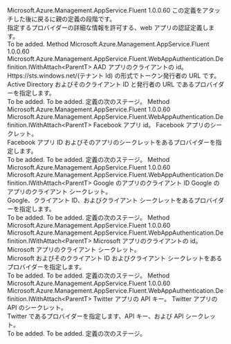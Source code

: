 <Type Name="IWithAuthenticationProvider&lt;ParentT&gt;" FullName="Microsoft.Azure.Management.AppService.Fluent.WebAppAuthentication.Definition.IWithAuthenticationProvider&lt;ParentT&gt;">
  <TypeSignature Language="C#" Value="public interface IWithAuthenticationProvider&lt;ParentT&gt;" />
  <TypeSignature Language="ILAsm" Value=".class public interface auto ansi abstract IWithAuthenticationProvider`1&lt;ParentT&gt;" />
  <TypeSignature Language="DocId" Value="T:Microsoft.Azure.Management.AppService.Fluent.WebAppAuthentication.Definition.IWithAuthenticationProvider`1" />
  <TypeSignature Language="VB.NET" Value="Public Interface IWithAuthenticationProvider(Of ParentT)" />
  <TypeSignature Language="F#" Value="type IWithAuthenticationProvider&lt;'ParentT&gt; = interface" />
  <AssemblyInfo>
    <AssemblyName>Microsoft.Azure.Management.AppService.Fluent</AssemblyName>
    <AssemblyVersion>1.0.0.60</AssemblyVersion>
  </AssemblyInfo>
  <TypeParameters>
    <TypeParameter Name="ParentT" />
  </TypeParameters>
  <Interfaces />
  <Docs>
    <typeparam name="ParentT">この定義をアタッチした後に戻るに親の定義の段階です。</typeparam>
    <summary>
            指定するプロバイダーの詳細な情報を許可する、web アプリの認証定義します。
            </summary>
    <remarks>To be added.</remarks>
  </Docs>
  <Members>
    <Member MemberName="WithActiveDirectory">
      <MemberSignature Language="C#" Value="public Microsoft.Azure.Management.AppService.Fluent.WebAppAuthentication.Definition.IWithAttach&lt;ParentT&gt; WithActiveDirectory (string clientId, string issuerUrl);" />
      <MemberSignature Language="ILAsm" Value=".method public hidebysig newslot virtual instance class Microsoft.Azure.Management.AppService.Fluent.WebAppAuthentication.Definition.IWithAttach`1&lt;!ParentT&gt; WithActiveDirectory(string clientId, string issuerUrl) cil managed" />
      <MemberSignature Language="DocId" Value="M:Microsoft.Azure.Management.AppService.Fluent.WebAppAuthentication.Definition.IWithAuthenticationProvider`1.WithActiveDirectory(System.String,System.String)" />
      <MemberSignature Language="VB.NET" Value="Public Function WithActiveDirectory (clientId As String, issuerUrl As String) As IWithAttach(Of ParentT)" />
      <MemberSignature Language="F#" Value="abstract member WithActiveDirectory : string * string -&gt; Microsoft.Azure.Management.AppService.Fluent.WebAppAuthentication.Definition.IWithAttach&lt;'ParentT&gt;" Usage="iWithAuthenticationProvider.WithActiveDirectory (clientId, issuerUrl)" />
      <MemberType>Method</MemberType>
      <AssemblyInfo>
        <AssemblyName>Microsoft.Azure.Management.AppService.Fluent</AssemblyName>
        <AssemblyVersion>1.0.0.60</AssemblyVersion>
      </AssemblyInfo>
      <ReturnValue>
        <ReturnType>Microsoft.Azure.Management.AppService.Fluent.WebAppAuthentication.Definition.IWithAttach&lt;ParentT&gt;</ReturnType>
      </ReturnValue>
      <Parameters>
        <Parameter Name="clientId" Type="System.String" />
        <Parameter Name="issuerUrl" Type="System.String" />
      </Parameters>
      <Docs>
        <param name="clientId">AAD アプリのクライアントの id。</param>
        <param name="issuerUrl">Https://sts.windows.net/(テナント Id) の形式でトークン発行者の URL です。</param>
        <summary>
            Active Directory およびそのクライアント ID と発行者の URL であるプロバイダーを指定します。
            </summary>
        <returns>To be added.</returns>
        <remarks>To be added.</remarks>
        <return>定義の次のステージ。</return>
      </Docs>
    </Member>
    <Member MemberName="WithFacebook">
      <MemberSignature Language="C#" Value="public Microsoft.Azure.Management.AppService.Fluent.WebAppAuthentication.Definition.IWithAttach&lt;ParentT&gt; WithFacebook (string appId, string appSecret);" />
      <MemberSignature Language="ILAsm" Value=".method public hidebysig newslot virtual instance class Microsoft.Azure.Management.AppService.Fluent.WebAppAuthentication.Definition.IWithAttach`1&lt;!ParentT&gt; WithFacebook(string appId, string appSecret) cil managed" />
      <MemberSignature Language="DocId" Value="M:Microsoft.Azure.Management.AppService.Fluent.WebAppAuthentication.Definition.IWithAuthenticationProvider`1.WithFacebook(System.String,System.String)" />
      <MemberSignature Language="VB.NET" Value="Public Function WithFacebook (appId As String, appSecret As String) As IWithAttach(Of ParentT)" />
      <MemberSignature Language="F#" Value="abstract member WithFacebook : string * string -&gt; Microsoft.Azure.Management.AppService.Fluent.WebAppAuthentication.Definition.IWithAttach&lt;'ParentT&gt;" Usage="iWithAuthenticationProvider.WithFacebook (appId, appSecret)" />
      <MemberType>Method</MemberType>
      <AssemblyInfo>
        <AssemblyName>Microsoft.Azure.Management.AppService.Fluent</AssemblyName>
        <AssemblyVersion>1.0.0.60</AssemblyVersion>
      </AssemblyInfo>
      <ReturnValue>
        <ReturnType>Microsoft.Azure.Management.AppService.Fluent.WebAppAuthentication.Definition.IWithAttach&lt;ParentT&gt;</ReturnType>
      </ReturnValue>
      <Parameters>
        <Parameter Name="appId" Type="System.String" />
        <Parameter Name="appSecret" Type="System.String" />
      </Parameters>
      <Docs>
        <param name="appId">Facebook アプリ id。</param>
        <param name="appSecret">Facebook アプリのシークレット。</param>
        <summary>
            Facebook アプリ ID およびそのアプリのシークレットをあるプロバイダーを指定します。
            </summary>
        <returns>To be added.</returns>
        <remarks>To be added.</remarks>
        <return>定義の次のステージ。</return>
      </Docs>
    </Member>
    <Member MemberName="WithGoogle">
      <MemberSignature Language="C#" Value="public Microsoft.Azure.Management.AppService.Fluent.WebAppAuthentication.Definition.IWithAttach&lt;ParentT&gt; WithGoogle (string clientId, string clientSecret);" />
      <MemberSignature Language="ILAsm" Value=".method public hidebysig newslot virtual instance class Microsoft.Azure.Management.AppService.Fluent.WebAppAuthentication.Definition.IWithAttach`1&lt;!ParentT&gt; WithGoogle(string clientId, string clientSecret) cil managed" />
      <MemberSignature Language="DocId" Value="M:Microsoft.Azure.Management.AppService.Fluent.WebAppAuthentication.Definition.IWithAuthenticationProvider`1.WithGoogle(System.String,System.String)" />
      <MemberSignature Language="VB.NET" Value="Public Function WithGoogle (clientId As String, clientSecret As String) As IWithAttach(Of ParentT)" />
      <MemberSignature Language="F#" Value="abstract member WithGoogle : string * string -&gt; Microsoft.Azure.Management.AppService.Fluent.WebAppAuthentication.Definition.IWithAttach&lt;'ParentT&gt;" Usage="iWithAuthenticationProvider.WithGoogle (clientId, clientSecret)" />
      <MemberType>Method</MemberType>
      <AssemblyInfo>
        <AssemblyName>Microsoft.Azure.Management.AppService.Fluent</AssemblyName>
        <AssemblyVersion>1.0.0.60</AssemblyVersion>
      </AssemblyInfo>
      <ReturnValue>
        <ReturnType>Microsoft.Azure.Management.AppService.Fluent.WebAppAuthentication.Definition.IWithAttach&lt;ParentT&gt;</ReturnType>
      </ReturnValue>
      <Parameters>
        <Parameter Name="clientId" Type="System.String" />
        <Parameter Name="clientSecret" Type="System.String" />
      </Parameters>
      <Docs>
        <param name="clientId">Google のアプリのクライアント ID</param>
        <param name="clientSecret">Google のアプリのクライアント シークレット。</param>
        <summary>
            Google、クライアント ID、およびクライアント シークレットをあるプロバイダーを指定します。
            </summary>
        <returns>To be added.</returns>
        <remarks>To be added.</remarks>
        <return>定義の次のステージ。</return>
      </Docs>
    </Member>
    <Member MemberName="WithMicrosoft">
      <MemberSignature Language="C#" Value="public Microsoft.Azure.Management.AppService.Fluent.WebAppAuthentication.Definition.IWithAttach&lt;ParentT&gt; WithMicrosoft (string clientId, string clientSecret);" />
      <MemberSignature Language="ILAsm" Value=".method public hidebysig newslot virtual instance class Microsoft.Azure.Management.AppService.Fluent.WebAppAuthentication.Definition.IWithAttach`1&lt;!ParentT&gt; WithMicrosoft(string clientId, string clientSecret) cil managed" />
      <MemberSignature Language="DocId" Value="M:Microsoft.Azure.Management.AppService.Fluent.WebAppAuthentication.Definition.IWithAuthenticationProvider`1.WithMicrosoft(System.String,System.String)" />
      <MemberSignature Language="VB.NET" Value="Public Function WithMicrosoft (clientId As String, clientSecret As String) As IWithAttach(Of ParentT)" />
      <MemberSignature Language="F#" Value="abstract member WithMicrosoft : string * string -&gt; Microsoft.Azure.Management.AppService.Fluent.WebAppAuthentication.Definition.IWithAttach&lt;'ParentT&gt;" Usage="iWithAuthenticationProvider.WithMicrosoft (clientId, clientSecret)" />
      <MemberType>Method</MemberType>
      <AssemblyInfo>
        <AssemblyName>Microsoft.Azure.Management.AppService.Fluent</AssemblyName>
        <AssemblyVersion>1.0.0.60</AssemblyVersion>
      </AssemblyInfo>
      <ReturnValue>
        <ReturnType>Microsoft.Azure.Management.AppService.Fluent.WebAppAuthentication.Definition.IWithAttach&lt;ParentT&gt;</ReturnType>
      </ReturnValue>
      <Parameters>
        <Parameter Name="clientId" Type="System.String" />
        <Parameter Name="clientSecret" Type="System.String" />
      </Parameters>
      <Docs>
        <param name="clientId">Microsoft アプリのクライアントの id。</param>
        <param name="clientSecret">Microsoft アプリのクライアント シークレット。</param>
        <summary>
            Microsoft およびそのクライアント ID およびクライアント シークレットをあるプロバイダーを指定します。
            </summary>
        <returns>To be added.</returns>
        <remarks>To be added.</remarks>
        <return>定義の次のステージ。</return>
      </Docs>
    </Member>
    <Member MemberName="WithTwitter">
      <MemberSignature Language="C#" Value="public Microsoft.Azure.Management.AppService.Fluent.WebAppAuthentication.Definition.IWithAttach&lt;ParentT&gt; WithTwitter (string apiKey, string apiSecret);" />
      <MemberSignature Language="ILAsm" Value=".method public hidebysig newslot virtual instance class Microsoft.Azure.Management.AppService.Fluent.WebAppAuthentication.Definition.IWithAttach`1&lt;!ParentT&gt; WithTwitter(string apiKey, string apiSecret) cil managed" />
      <MemberSignature Language="DocId" Value="M:Microsoft.Azure.Management.AppService.Fluent.WebAppAuthentication.Definition.IWithAuthenticationProvider`1.WithTwitter(System.String,System.String)" />
      <MemberSignature Language="VB.NET" Value="Public Function WithTwitter (apiKey As String, apiSecret As String) As IWithAttach(Of ParentT)" />
      <MemberSignature Language="F#" Value="abstract member WithTwitter : string * string -&gt; Microsoft.Azure.Management.AppService.Fluent.WebAppAuthentication.Definition.IWithAttach&lt;'ParentT&gt;" Usage="iWithAuthenticationProvider.WithTwitter (apiKey, apiSecret)" />
      <MemberType>Method</MemberType>
      <AssemblyInfo>
        <AssemblyName>Microsoft.Azure.Management.AppService.Fluent</AssemblyName>
        <AssemblyVersion>1.0.0.60</AssemblyVersion>
      </AssemblyInfo>
      <ReturnValue>
        <ReturnType>Microsoft.Azure.Management.AppService.Fluent.WebAppAuthentication.Definition.IWithAttach&lt;ParentT&gt;</ReturnType>
      </ReturnValue>
      <Parameters>
        <Parameter Name="apiKey" Type="System.String" />
        <Parameter Name="apiSecret" Type="System.String" />
      </Parameters>
      <Docs>
        <param name="apiKey">Twitter アプリの API キー。</param>
        <param name="apiSecret">Twitter アプリの API のシークレット。</param>
        <summary>
            Twitter であるプロバイダーを指定します、API キー、および API シークレット。
            </summary>
        <returns>To be added.</returns>
        <remarks>To be added.</remarks>
        <return>定義の次のステージ。</return>
      </Docs>
    </Member>
  </Members>
</Type>